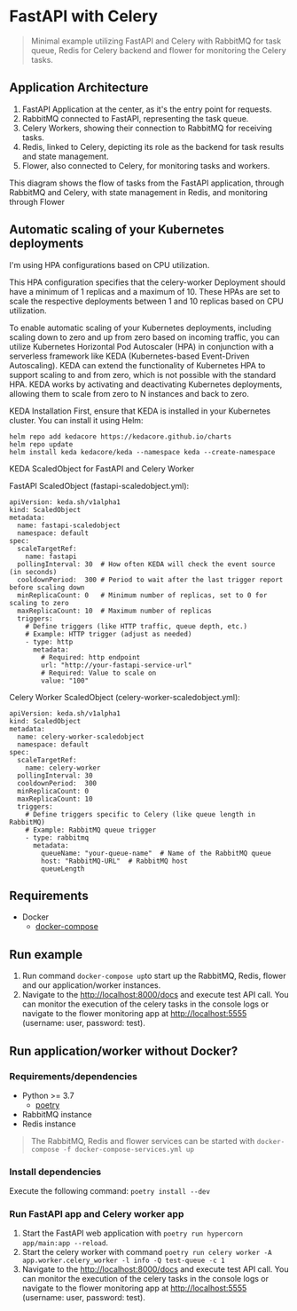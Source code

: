 # FastAPI with Celery

> Minimal example utilizing FastAPI and Celery with RabbitMQ for task queue, Redis for Celery backend and flower for monitoring the Celery tasks.

## Application Architecture


1. FastAPI Application at the center, as it's the entry point for requests.
2. RabbitMQ connected to FastAPI, representing the task queue.
3. Celery Workers, showing their connection to RabbitMQ for receiving tasks.
4. Redis, linked to Celery, depicting its role as the backend for task results and state management.
5. Flower, also connected to Celery, for monitoring tasks and workers.

This diagram shows the flow of tasks from the FastAPI application, through RabbitMQ and Celery, with state management in Redis, and monitoring through Flower

##  Automatic scaling of your Kubernetes deployments

I'm using HPA configurations based on CPU utilization.

This HPA configuration specifies that the celery-worker Deployment should have a minimum of 1 replicas and a maximum of 10. 
These HPAs are set to scale the respective deployments between 1 and 10 replicas based on CPU utilization.

To enable automatic scaling of your Kubernetes deployments, including scaling down to zero and up from zero based on incoming traffic, you can utilize Kubernetes Horizontal Pod Autoscaler (HPA) in conjunction with a serverless framework like KEDA (Kubernetes-based Event-Driven Autoscaling).
KEDA can extend the functionality of Kubernetes HPA to support scaling to and from zero, which is not possible with the standard HPA. KEDA works by activating and deactivating Kubernetes deployments, allowing them to scale from zero to N instances and back to zero.

KEDA Installation
First, ensure that KEDA is installed in your Kubernetes cluster. You can install it using Helm:

```
helm repo add kedacore https://kedacore.github.io/charts
helm repo update
helm install keda kedacore/keda --namespace keda --create-namespace
```
KEDA ScaledObject for FastAPI and Celery Worker

FastAPI ScaledObject (fastapi-scaledobject.yml):

```
apiVersion: keda.sh/v1alpha1
kind: ScaledObject
metadata:
  name: fastapi-scaledobject
  namespace: default
spec:
  scaleTargetRef:
    name: fastapi
  pollingInterval: 30  # How often KEDA will check the event source (in seconds)
  cooldownPeriod:  300 # Period to wait after the last trigger report before scaling down
  minReplicaCount: 0   # Minimum number of replicas, set to 0 for scaling to zero
  maxReplicaCount: 10  # Maximum number of replicas
  triggers:
    # Define triggers (like HTTP traffic, queue depth, etc.)
    # Example: HTTP trigger (adjust as needed)
    - type: http
      metadata:
        # Required: http endpoint
        url: "http://your-fastapi-service-url"
        # Required: Value to scale on
        value: "100"
```
Celery Worker ScaledObject (celery-worker-scaledobject.yml):

```
apiVersion: keda.sh/v1alpha1
kind: ScaledObject
metadata:
  name: celery-worker-scaledobject
  namespace: default
spec:
  scaleTargetRef:
    name: celery-worker
  pollingInterval: 30
  cooldownPeriod:  300
  minReplicaCount: 0
  maxReplicaCount: 10
  triggers:
    # Define triggers specific to Celery (like queue length in RabbitMQ)
    # Example: RabbitMQ queue trigger
    - type: rabbitmq
      metadata:
        queueName: "your-queue-name"  # Name of the RabbitMQ queue
        host: "RabbitMQ-URL"  # RabbitMQ host
        queueLength
```

## Requirements

- Docker
  - [docker-compose](https://docs.docker.com/compose/install/)

## Run example

1. Run command ```docker-compose up```to start up the RabbitMQ, Redis, flower and our application/worker instances.
2. Navigate to the [http://localhost:8000/docs](http://localhost:8000/docs) and execute test API call. You can monitor the execution of the celery tasks in the console logs or navigate to the flower monitoring app at [http://localhost:5555](http://localhost:5555) (username: user, password: test).

## Run application/worker without Docker?

### Requirements/dependencies

- Python >= 3.7
  - [poetry](https://python-poetry.org/docs/#installation)
- RabbitMQ instance
- Redis instance

> The RabbitMQ, Redis and flower services can be started with ```docker-compose -f docker-compose-services.yml up```

### Install dependencies

Execute the following command: ```poetry install --dev```

### Run FastAPI app and Celery worker app

1. Start the FastAPI web application with ```poetry run hypercorn app/main:app --reload```.
2. Start the celery worker with command ```poetry run celery worker -A app.worker.celery_worker -l info -Q test-queue -c 1```
3. Navigate to the [http://localhost:8000/docs](http://localhost:8000/docs) and execute test API call. You can monitor the execution of the celery tasks in the console logs or navigate to the flower monitoring app at [http://localhost:5555](http://localhost:5555) (username: user, password: test).
